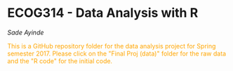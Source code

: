 # ECOG314 - Data Analysis with R
<i>Sade Ayinde</i>

<span style="color:orange">This is a GitHub repository folder for the data analysis project for Spring semester 2017. Please click on the "Final Proj (data)" folder for the raw data and the "R code" for the initial code. </span>
